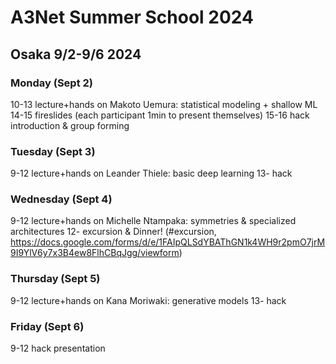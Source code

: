 # A3Net Summer School 2024
## Osaka 9/2-9/6 2024

### Monday (Sept 2)
10-13 lecture+hands on
Makoto Uemura: statistical modeling + shallow ML
14-15 fireslides (each participant 1min to present themselves)
15-16 hack introduction & group forming

### Tuesday (Sept 3)
9-12 lecture+hands on
Leander Thiele: basic deep learning
13- hack

### Wednesday (Sept 4)
9-12 lecture+hands on
Michelle Ntampaka: symmetries & specialized architectures
12- excursion & Dinner! (#excursion, https://docs.google.com/forms/d/e/1FAIpQLSdYBAThGN1k4WH9r2pmO7jrM9I9YlV6y7x3B4ew8FlhCBqJgg/viewform)

### Thursday (Sept 5)
9-12 lecture+hands on
Kana Moriwaki: generative models
13- hack

### Friday (Sept 6)
9-12 hack presentation
